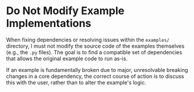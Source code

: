 # Do Not Modify Example Implementations

When fixing dependencies or resolving issues within the `examples/` directory, I must not modify the source code of the examples themselves (e.g., the `.py` files). The goal is to find a compatible set of dependencies that allows the original example code to run as-is.

If an example is fundamentally broken due to major, unresolvable breaking changes in a core dependency, the correct course of action is to discuss this with the user, rather than to alter the example's logic.